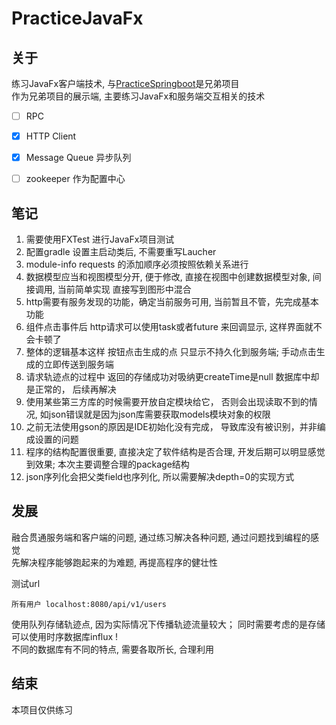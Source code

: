 # PracticeJavaFx


## 关于 

练习JavaFx客户端技术, 与[PracticeSpringboot](https://github.com/NAVERON/PracticeSpringboot)是兄弟项目  
作为兄弟项目的展示端, 主要练习JavaFx和服务端交互相关的技术  

- [ ] RPC  
- [x] HTTP Client  
- [x] Message Queue  异步队列  
- [ ] zookeeper 作为配置中心  


## 笔记 

1. 需要使用FXTest 进行JavaFx项目测试  
2. 配置gradle 设置主启动类后, 不需要重写Laucher  
3. module-info requests 的添加顺序必须按照依赖关系进行  
4. 数据模型应当和视图模型分开, 便于修改, 直接在视图中创建数据模型对象, 间接调用, 当前简单实现 直接写到图形中混合  
5. http需要有服务发现的功能，确定当前服务可用, 当前暂且不管，先完成基本功能  
6. 组件点击事件后 http请求可以使用task或者future 来回调显示, 这样界面就不会卡顿了  
7. 整体的逻辑基本这样  按钮点击生成的点 只显示不持久化到服务端; 手动点击生成的立即传送到服务端  
8. 请求轨迹点的过程中  返回的存储成功对吸纳更createTime是null  数据库中却是正常的， 后续再解决  
9. 使用某些第三方库的时候需要开放自定模块给它， 否则会出现读取不到的情况, 如json错误就是因为json库需要获取models模块对象的权限  
10. 之前无法使用gson的原因是IDE初始化没有完成， 导致库没有被识别，并非编成设置的问题  
11. 程序的结构配置很重要, 直接决定了软件结构是否合理, 开发后期可以明显感觉到效果; 本次主要调整合理的package结构  
12. json序列化会把父类field也序列化, 所以需要解决depth=0的实现方式  


## 发展 

融合贯通服务端和客户端的问题, 通过练习解决各种问题, 通过问题找到编程的感觉  
先解决程序能够跑起来的为难题, 再提高程序的健壮性  

测试url 
```
所有用户 localhost:8080/api/v1/users  
```

使用队列存储轨迹点, 因为实际情况下传播轨迹流量较大； 同时需要考虑的是存储可以使用时序数据库influx !  
不同的数据库有不同的特点, 需要各取所长, 合理利用  

## 结束 

本项目仅供练习  





